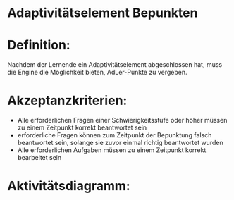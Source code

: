 # Adaptivitätselement Bepunkten


# Definition:
Nachdem der Lernende ein Adaptivitätselement abgeschlossen hat, muss die Engine die Möglichkeit bieten, 
AdLer-Punkte zu vergeben. 

# Akzeptanzkriterien:
- Alle erforderlichen Fragen einer Schwierigkeitsstufe oder höher müssen zu einem Zeitpunkt korrekt beantwortet sein
- erforderliche Fragen können zum Zeitpunkt der Bepunktung falsch beantwortet sein, solange sie zuvor einmal richtig
  beantwortet wurden
- Alle erforderlichen Aufgaben müssen zu einem Zeitpunkt korrekt bearbeitet sein

# Aktivitätsdiagramm:



